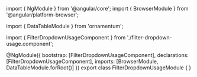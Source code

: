 import { NgModule } from '@angular/core';
import { BrowserModule } from '@angular/platform-browser';
  
import { DataTableModule } from 'ornamentum';
  
import { FilterDropdownUsageComponent } from './filter-dropdown-usage.component';

@NgModule({
 bootstrap: [FilterDropdownUsageComponent],
 declarations: [FilterDropdownUsageComponent],
 imports: [BrowserModule, DataTableModule.forRoot()]
})
export class FilterDropdownUsageModule {
}
